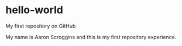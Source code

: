 # hello-world
My first repository on GitHub

My name is Aaron Scroggins and this is my first repository experience.

